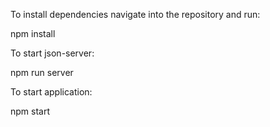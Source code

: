 To install dependencies navigate into the repository and run:

npm install

To start json-server:

npm run server

To start application:

npm start
